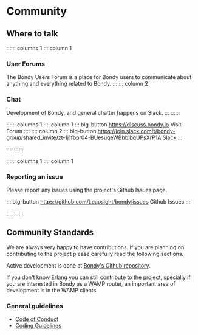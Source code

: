 # Community

## Where to talk

:::::: columns 1
::: column 1
### User Forums
The Bondy Users Forum is a place for Bondy users to communicate about anything and everything related to Bondy.
:::
::: column 2
### Chat
Development of Bondy, and general chatter happens on Slack.
:::
::::::

:::::: columns 1
:::: column 1
::: big-button https://discuss.bondy.io
Visit Forum
::::
:::: column 2
::: big-button https://join.slack.com/t/bondy-group/shared_invite/zt-1j1fbpr04-BUesuqeWBbblbqUPsXrP1A
Slack
:::


::::
::::::

:::::: columns 1
:::: column 1

### Reporting an issue

Please report any issues using the project's Github Issues page.

::: big-button https://github.com/Leapsight/bondy/issues
Github Issues
:::

::::
::::::




## Community Standards

We are always very happy to have contributions. If you are planning on contributing to the project please carefully read the following sections.

Active development is done at [Bondy's Github repository](https://github.com/leapsight/bondy).

If you don't know Erlang you can still contribute to the project, specially if you are interested in Bondy as a WAMP router, an important area of development is in the WAMP clients.

### General guidelines

* [Code of Conduct](https://github.com/Leapsight/bondy/blob/develop/CODE_OF_CONDUCT.md)
* [Coding Guidelines](https://github.com/Leapsight/bondy/blob/develop/CODING_GUIDELINES.md)

